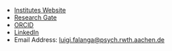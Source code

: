 - [Institutes Website](https://www.psych.rwth-aachen.de/cms/PSY/Das-Institut/Kognitions-und-Experimentalpsychologie/Team/~bbwlyl/Luigi-Falanga) 
- [Research Gate](https://www.researchgate.net/profile/Luigi-Falanga-5) 
- [ORCID](https://orcid.org/0009-0001-6407-037X) 
- [LinkedIn](linkedin.com/in/luigi-falanga-168b6718a) 
- Email Address: luigi.falanga@psych.rwth.aachen.de
